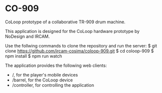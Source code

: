 # CO-909

CoLoop prototype of a collaborative TR-909 drum machine.

This application is designed for the CoLoop hardware prototype by NoDesign and IRCAM.

Use the follwing commands to clone the repository and run the server:
$ git clone https://github.com/ircam-cosima/coloop-909.git
$ cd coloop-909
$ npm install
$ npm run watch

The application provides the following web clients:
- <server address>/, for the player's mobile devices
- <server address>/barrel, for the CoLoop device
- <server address>/controller, for controlling the application

